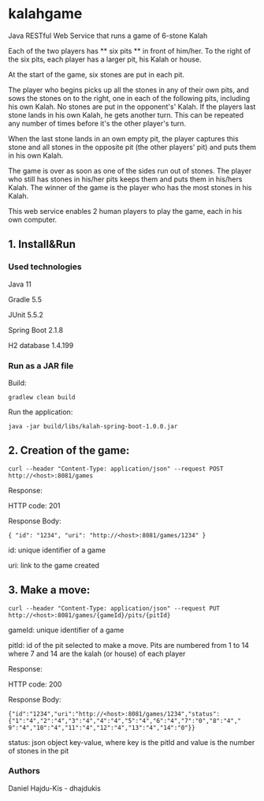# kalahgame
Java RESTful Web Service that runs a game of 6-stone Kalah

Each of the two players has ** six pits ** in front of him/her. To the right of the six pits, each player has a larger pit, his
Kalah or house.

At the start of the game, six stones are put in each pit.

The player who begins picks up all the stones in any of their own pits, and sows the stones on to the right, one in
each of the following pits, including his own Kalah. No stones are put in the opponent's' Kalah. If the players last
stone lands in his own Kalah, he gets another turn. This can be repeated any number of times before it's the other
player's turn.

When the last stone lands in an own empty pit, the player captures this stone and all stones in the opposite pit (the
other players' pit) and puts them in his own Kalah.

The game is over as soon as one of the sides run out of stones. The player who still has stones in his/her pits keeps
them and puts them in his/hers Kalah. The winner of the game is the player who has the most stones in his Kalah.

This web service enables 2 human players to play the game, each in his own computer.

## 1. Install&Run

### Used technologies

Java 11

Gradle 5.5

JUnit 5.5.2

Spring Boot 2.1.8

H2 database 1.4.199

### Run as a JAR file

Build:

`gradlew clean build`

Run the application:

`java -jar build/libs/kalah-spring-boot-1.0.0.jar`

## 2. Creation of the game:

`curl --header "Content-Type: application/json" --request POST http://<host>:8081/games`

Response:

HTTP code: 201

Response Body: 

`{ "id": "1234", "uri": "http://<host>:8081/games/1234" }`

id: unique identifier of a game
  
uri: link to the game created


## 3. Make a move:

`curl --header "Content-Type: application/json" --request PUT http://<host>:8081/games/{gameId}/pits/{pitId}`
  
gameId: unique identifier of a game

pitId: id of the pit selected to make a move. Pits are numbered from 1 to 14 where 7 and 14 are the kalah (or house)
of each player

Response:

HTTP code: 200

Response Body:

`{"id":"1234","uri":"http://<host>:8081/games/1234","status":{"1":"4","2":"4","3":"4","4":"4","5":"4","6":"4","7":"0","8":"4","
9":"4","10":"4","11":"4","12":"4","13":"4","14":"0"}}`

status: json object key-value, where key is the pitId and value is the number of stones in the pit

### Authors
Daniel Hajdu-Kis - dhajdukis
